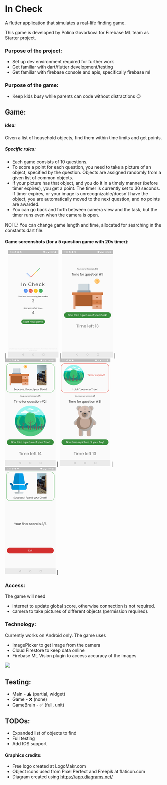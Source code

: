 # In Check

A flutter application that simulates a real-life finding game.

This game is developed by Polina Govorkova for Firebase ML team as Starter project.

### Purpose of the project:
- Set up dev environment required for further work
- Get familiar with dart/flutter development/testing
- Get familiar with firebase console and apis, specifically firebase ml

### Purpose of the game:
- Keep kids busy while parents can code without distractions :wink:

## Game:
##### Idea:
Given a list of household objects, find them within time limits and get points.

##### Specific rules:
- Each game consists of 10 questions.
- To score a point for each question, you need to take a picture of an object, specified by the question. Objects are assigned randomly from a given list of common objects.
- If your picture has that object, and you do it in a timely manner (before timer expires), you get a point.
The timer is currently set to 30 seconds. If timer expires, or your image is unrecognizable/doesn't have the object, you are automatically moved to the next question, and no points are awarded.
- You can go back and forth between camera view and the task, but the timer runs even when the camera is open.

NOTE: You can change game length and time, allocated for searching in the constants.dart file.

#### Game screenshots (for a 5 question game with 20s timer):
| <img src="https://github.com/PolinaGo/in-check/blob/master/images/files_for_readme/main_page.jpg" width="162" height="342" />
| <img src="https://github.com/PolinaGo/in-check/blob/master/images/files_for_readme/q1.jpg" width="162" height="342" />
| <img src="https://github.com/PolinaGo/in-check/blob/master/images/files_for_readme/q2.jpg" width="162" height="342" />
| <img src="https://github.com/PolinaGo/in-check/blob/master/images/files_for_readme/q3.jpg" width="162" height="342" />
| <img src="https://github.com/PolinaGo/in-check/blob/master/images/files_for_readme/final_score.jpg" width="162" height="342" /> |

### Access:
The game will need
- internet to update global score, otherwise connection is not required.
- camera to take pictures of different objects (permission required).

### Technology:
Currently works on Android only.
The game uses
- ImagePicker to get image from the camera
- Cloud Firestore to keep data online
- Firebase ML Vision plugin to access accuracy of the images

<img src="https://github.com/PolinaGo/InCheck/blob/master/images/files_for_readme/game_flow.png"/>

## Testing:
- Main      - :warning: (partial, widget)
- Game      - :x: (none)
- GameBrain - :white_check_mark: (full, unit)

## TODOs:
- Expanded list of objects to find
- Full testing
- Add IOS support


#### Graphics credits:
- Free logo created at LogoMakr.com
- Object icons used from Pixel Perfect and Freepik at flaticon.com
- Diagram created using https://app.diagrams.net/
